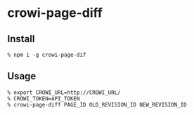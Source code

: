 # crowi-page-diff

## Install

```
% npm i -g crowi-page-dif
```

## Usage

```
% export CROWI_URL=http://CROWI_URL/
% CROWI_TOKEN=API_TOKEN
% crowi-page-diff PAGE_ID OLD_REVISION_ID NEW_REVISION_ID
```
